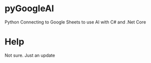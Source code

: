 # pyGoogleAI
Python Connecting to Google Sheets to use AI with C# and .Net Core

##
# Help
Not sure.  Just an update